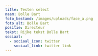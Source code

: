 ```yaml
---
title: Testen select
naam: Bolle Bart
foto_bestand: /images/uploads/face_a.png
foto_alt: Bolle Bart
positie: Directeur
tekst: Rijke tekst Bolle Bart
sociaal:
  - sociaal_icon: twitter
    sociaal_link: twitter link
---
```

